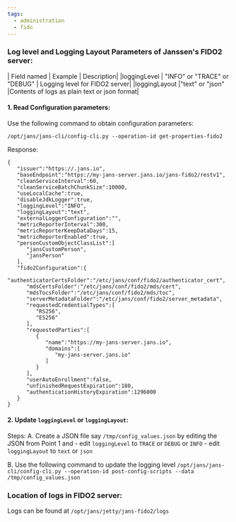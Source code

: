 ```yaml
---
tags:
  - administration
  - fido
---
```


### Log level and Logging Layout Parameters of Janssen's FIDO2 server:

| Field named | Example | Description|
|loggingLevel | "INFO" or "TRACE" or "DEBUG" | Logging level for FIDO2 server|
|loggingLayout |"text" or "json" |Contents of logs as plain text or json format|

#### 1. Read Configuration parameters:

Use the following command to obtain configuration parameters:

`/opt/jans/jans-cli/config-cli.py --operation-id get-properties-fido2`

Response:
```
{
   "issuer":"https://.jans.io",
   "baseEndpoint":"https://my-jans-server.jans.io/jans-fido2/restv1",
   "cleanServiceInterval":60,
   "cleanServiceBatchChunkSize":10000,
   "useLocalCache":true,
   "disableJdkLogger":true,
   "loggingLevel":"INFO",
   "loggingLayout":"text",
   "externalLoggerConfiguration":"",
   "metricReporterInterval":300,
   "metricReporterKeepDataDays":15,
   "metricReporterEnabled":true,
   "personCustomObjectClassList":[
      "jansCustomPerson",
      "jansPerson"
   ],
   "fido2Configuration":{
      "authenticatorCertsFolder":"/etc/jans/conf/fido2/authenticator_cert",
      "mdsCertsFolder":"/etc/jans/conf/fido2/mds/cert",
      "mdsTocsFolder":"/etc/jans/conf/fido2/mds/toc",
      "serverMetadataFolder":"/etc/jans/conf/fido2/server_metadata",
      "requestedCredentialTypes":[
         "RS256",
         "ES256"
      ],
      "requestedParties":[
         {
            "name":"https://my-jans-server.jans.io",
            "domains":[
               "my-jans-server.jans.io"
            ]
         }
      ],
      "userAutoEnrollment":false,
      "unfinishedRequestExpiration":180,
      "authenticationHistoryExpiration":1296000
   }
}

```


#### 2. Update `loggingLevel` or `loggingLayout`:
  Steps:
  A. Create a JSON file say `/tmp/config_values.json` by editing the JSON from Point 1 and
     - edit `loggingLevel` to `TRACE` or `DEBUG` or `INFO`
     - edit `loggingLayout` to `text` or `json`

  B. Use the following command to update the logging level
  `/opt/jans/jans-cli/config-cli.py --operation-id post-config-scripts --data /tmp/config_values.json`


  ### Location of logs in FIDO2 server:

  Logs can be found at `/opt/jans/jetty/jans-fido2/logs`
